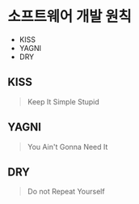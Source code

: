 # 소프트웨어 개발 원칙

- KISS 
- YAGNI
- DRY

## KISS
> Keep It Simple Stupid

## YAGNI
> You Ain't Gonna Need It

## DRY
> Do not Repeat Yourself
